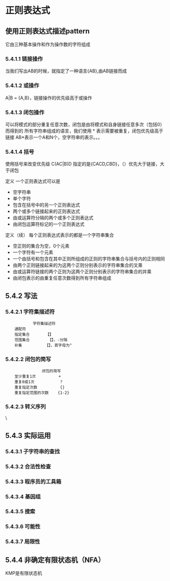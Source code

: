 # 正则表达式
## 使用正则表达式描述pattern
它由三种基本操作和作为操作数的字符组成
### 5.4.1.1 链接操作
当我们写出AB的时候，就指定了一种语言{AB},由AB链接而成
### 5.4.1.2 或操作
A|B = {A,B}，链接操作的优先级高于或操作
### 5.4.1.3 闭包操作
可以将模式的部分重复任意次数，闭包是由将模式和自身链接任意多次（包括0）而得到的
所有字符串组成的语言，我们使用 * 表示需要被重复，闭包优先级高于链接
AB*表示一个A和N个，空字符串的表示。。。

### 5.4.1.4 括号
使用括号来改变优先级 C(AC|B)D 指定的是{CACD,CBD}，（）优先大于链接，大于闭包

定义 一个正则表达式可以是
+ 空字符串
+ 单个字符
+ 包含在括号中的另一个正则表达式
+ 两个或多个链接起来的正则表达式
+ 由或运算符分隔的两个或多个正则表达式
+ 由闭包运算符标记的一个正则表达式

定义（续） 每个正则表达式表示的都是一个字符串集合
+ 空正则的集合为空，0个元素
+ 一个字符有一个元素
+ 一个由括号和包含在其中正则所组成的正则的字符串集合与括号内的正则相同
+ 由两个正则链接起来的为这两个正则分别表示的字符串集合的叉乘
+ 由或运算符链接的两个正则为这两个正则分别表示的字符串集合的并乘
+ 由闭包表示的由重复任意次数得到所有字符串组成

## 5.4.2 写法
### 5.4.2.1 字符集描述符
                字符集描述符
        通配符 
        指定集合       【】
        范围集合        【】，-分隔
        补集          【】，首字母为^
### 5.4.2.2 闭包的简写
                    闭包的简写
        至少重复1次          +
        重复0或1次           ？
        重复指定次数          {}
        重复指定范围的次数    {1-2}
        
### 5.4.2.3 转义序列
\
## 5.4.3 实际运用
### 5.4.3.1 子字符串的查找
### 5.4.3.2 合法性检查
### 5.4.3.3 程序员的工具箱
### 5.4.3.4 基因组
### 5.4.3.5 搜索
### 5.4.3.6 可能性
### 5.4.3.7 局限性
## 5.4.4 非确定有限状态机（NFA）
KMP是有限状态机      
